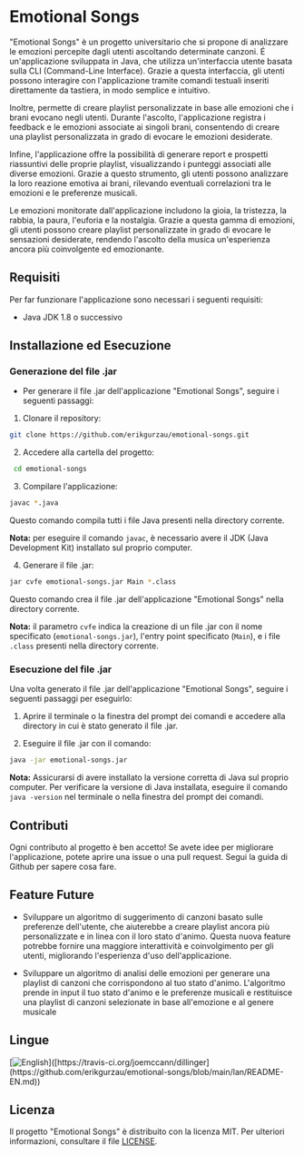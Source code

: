 # Emotional Songs

"Emotional Songs" è un progetto universitario che si propone di analizzare le emozioni percepite dagli utenti ascoltando determinate canzoni. 
É un'applicazione sviluppata in Java, che utilizza un'interfaccia utente basata sulla CLI (Command-Line Interface). 
Grazie a questa interfaccia, gli utenti possono interagire con l'applicazione tramite comandi testuali inseriti direttamente da tastiera, in modo semplice e intuitivo. 

Inoltre, permette di creare playlist personalizzate in base alle emozioni che i brani evocano negli utenti. Durante l'ascolto, l'applicazione registra i feedback e le emozioni associate ai singoli brani, consentendo di creare una playlist personalizzata in grado di evocare le emozioni desiderate.

Infine, l'applicazione offre la possibilità di generare report e prospetti riassuntivi delle proprie playlist, visualizzando i punteggi associati alle diverse emozioni. Grazie a questo strumento, gli utenti possono analizzare la loro reazione emotiva ai brani, rilevando eventuali correlazioni tra le emozioni e le preferenze musicali.

Le emozioni monitorate dall'applicazione includono la gioia, la tristezza, la rabbia, la paura, l'euforia e la nostalgia. Grazie a questa gamma di emozioni, gli utenti possono creare playlist personalizzate in grado di evocare le sensazioni desiderate, rendendo l'ascolto della musica un'esperienza ancora più coinvolgente ed emozionante.


## Requisiti

Per far funzionare l'applicazione sono necessari i seguenti requisiti:

- Java JDK 1.8 o successivo


## Installazione ed Esecuzione

### Generazione del file .jar

- Per generare il file .jar dell'applicazione "Emotional Songs", seguire i seguenti passaggi:

1. Clonare il repository:
  ```sh
  git clone https://github.com/erikgurzau/emotional-songs.git
  ```
  
2. Accedere alla cartella del progetto:
```sh
 cd emotional-songs
```

3. Compilare l'applicazione:
```sh
javac *.java
```
Questo comando compila tutti i file Java presenti nella directory corrente.

**Nota:** per eseguire il comando `javac`, è necessario avere il JDK (Java Development Kit) installato sul proprio computer.

4. Generare il file .jar:
```sh
jar cvfe emotional-songs.jar Main *.class
```
Questo comando crea il file .jar dell'applicazione "Emotional Songs" nella directory corrente.

**Nota:** il parametro `cvfe` indica la creazione di un file .jar con il nome specificato (`emotional-songs.jar`), l'entry point specificato (`Main`), e i file `.class` presenti nella directory corrente.

### Esecuzione del file .jar

Una volta generato il file .jar dell'applicazione "Emotional Songs", seguire i seguenti passaggi per eseguirlo:

1. Aprire il terminale o la finestra del prompt dei comandi e accedere alla directory in cui è stato generato il file .jar.

2. Eseguire il file .jar con il comando:
```sh
java -jar emotional-songs.jar
```
**Nota:** Assicurarsi di avere installato la versione corretta di Java sul proprio computer. Per verificare la versione di Java installata, eseguire il comando `java -version` nel terminale o nella finestra del prompt dei comandi.


## Contributi

Ogni contributo al progetto è ben accetto! Se avete idee per migliorare l'applicazione, potete aprire una issue o una pull request. Segui la guida di Github per sapere cosa fare.


## Feature Future

- Sviluppare un algoritmo di suggerimento di canzoni basato sulle preferenze dell'utente, che aiuterebbe a creare playlist ancora più personalizzate e in linea con il loro stato d'animo. Questa nuova feature potrebbe fornire una maggiore interattività e coinvolgimento per gli utenti, migliorando l'esperienza d'uso dell'applicazione. 

- Sviluppare un algoritmo di analisi delle emozioni per generare una playlist di canzoni che corrispondono al tuo stato d'animo. L'algoritmo prende in input il tuo stato d'animo e le preferenze musicali e restituisce una playlist di canzoni selezionate in base all'emozione e al genere musicale

## Lingue

[![English]([https://travis-ci.org/joemccann/dillinger.svg?branch=master](https://en.wikipedia.org/wiki/File:Flag_of_the_United_Kingdom.svg))]([https://travis-ci.org/joemccann/dillinger](https://github.com/erikgurzau/emotional-songs/blob/main/lan/README-EN.md))

## Licenza

Il progetto "Emotional Songs" è distribuito con la licenza MIT. Per ulteriori informazioni, consultare il file [LICENSE](LICENSE).

